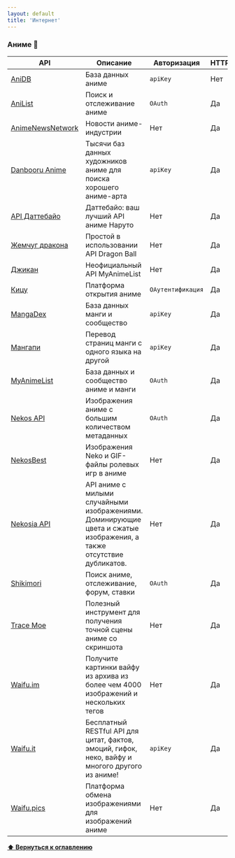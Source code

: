 ```yaml
---
layout: default
title: 'Интернет'
---
```


### Аниме 🔴

| API                                                                       | Описание                                                                                                             | Авторизация       | HTTPS | CORS        |
| ------------------------------------------------------------------------- | -------------------------------------------------------------------------------------------------------------------- | ----------------- | ----- | ----------- |
| [AniDB](https://wiki.anidb.net/HTTP_API_Definition)                       | База данных аниме                                                                                                    | `apiKey`          | Нет   | Да          |
| [AniList](https://github.com/AniList/ApiV2-GraphQL-Docs)                  | Поиск и отслеживание аниме                                                                                           | `OAuth`           | Да    | Неизвестно  |
| [AnimeNewsNetwork](https://www.animenewsnetwork.com/encyclopedia/api.php) | Новости аниме-индустрии                                                                                              | Нет               | Да    | Да          |
| [Danbooru Anime](https://danbooru.donmai.us/wiki_pages/help:api)          | Тысячи баз данных художников аниме для поиска хорошего аниме-арта                                                    | `apiKey`          | Да    | Да          |
| [API Даттебайо](https://api-dattebayo.vercel.app/)                        | Даттебайо: ваш лучший API аниме Наруто                                                                               | Нет               | Да    | Нет         |
| [Жемчуг дракона](https://web.dragonball-api.com)                          | Простой в использовании API Dragon Ball                                                                              | Нет               | Да    | Нет         |
| [Джикан](https://jikan.moe)                                               | Неофициальный API MyAnimeList                                                                                        | Нет               | Да    | Да          |
| [Кицу](https://kitsu.docs.apiary.io/)                                     | Платформа открытия аниме                                                                                             | `ОАутентификация` | Да    | Да          |
| [MangaDex](https://api.mangadex.org/docs/)                                | База данных манги и сообщество                                                                                       | `apiKey`          | Да    | Неизвестный |
| [Мангапи](https://rapidapi.com/pierre.carcellermeunier/api/mangapi3/)     | Перевод страниц манги с одного языка на другой                                                                       | `apiKey`          | Да    | Неизвестно  |
| [MyAnimeList](https://myanimelist.net/clubs.php?cid=13727)                | База данных и сообщество аниме и манги                                                                               | `OAuth`           | Да    | Неизвестно  |
| [Nekos API](https://nekosapi.com/docs)                                    | Изображения аниме с большим количеством метаданных                                                                   | `OAuth`           | Да    | Да          |
| [NekosBest](https://docs.nekos.best)                                      | Изображения Neko и GIF-файлы ролевых игр в аниме                                                                     | Нет               | Да    | Да          |
| [Nekosia API](https://nekosia.cat)                                        | API аниме с милыми случайными изображениями. Доминирующие цвета и сжатые изображения, а также отсутствие дубликатов. | Нет               | Да    | Да          |
| [Shikimori](https://shikimori.one/api/doc)                                | Поиск аниме, отслеживание, форум, ставки                                                                             | `OAuth`           | Да    | Неизвестно  |
| [Trace Moe](https://soruly.github.io/trace.moe-api/#/)                    | Полезный инструмент для получения точной сцены аниме со скриншота                                                    | Нет               | Да    | Нет         |
| [Waifu.im](https://waifu.im/docs)                                         | Получите картинки вайфу из архива из более чем 4000 изображений и нескольких тегов                                   | Нет               | Да    | Да          |
| [Waifu.it](https://docs.waifu.it)                                         | Бесплатный RESTful API для цитат, фактов, эмоций, гифок, неко, вайфу и многого другого из аниме!                     | `apiKey`          | Да    | Да          |
| [Waifu.pics](https://waifu.pics/docs)                                     | Платформа обмена изображениями для изображений аниме                                                                 | Нет               | Да    | Нет         |

**[⬆ Вернуться к оглавлению](../index.md)**
